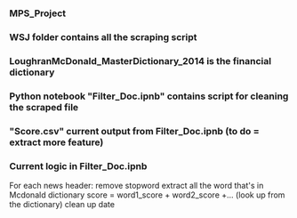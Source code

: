 ### MPS_Project

### WSJ folder contains all the scraping script
### LoughranMcDonald_MasterDictionary_2014 is the financial dictionary
### Python notebook "Filter_Doc.ipnb" contains script for cleaning the scraped file
### "Score.csv" current output from Filter_Doc.ipnb (to do = extract more feature)

### Current logic in Filter_Doc.ipnb
For each news header:
  remove stopword
  extract all the word that's in Mcdonald dictionary
  score = word1_score + word2_score +... (look up from the dictionary)
  clean up date 
